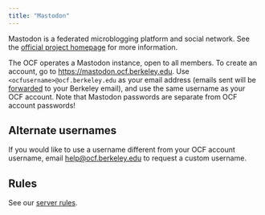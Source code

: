 ```yaml
---
title: "Mastodon"
---
```


Mastodon is a federated microblogging platform and social network. See the
[official project homepage](https://joinmastodon.org/) for more information.

The OCF operates a Mastodon instance, open to all members. To create an account,
go to https://mastodon.ocf.berkeley.edu. Use `<ocfusername>@ocf.berkeley.edu` as
your email address (emails sent will be [forwarded](/docs/services/mail) to your
Berkeley email), and use the same username as your OCF account. Note that
Mastodon passwords are separate from OCF account passwords!

## Alternate usernames
If you would like to use a username different from your OCF account username,
email [help@ocf.berkeley.edu](mailto:help@ocf.berkeley.edu) to request a custom
username.

## Rules

See our [server rules](https://mastodon.ocf.berkeley.edu/about/more).
